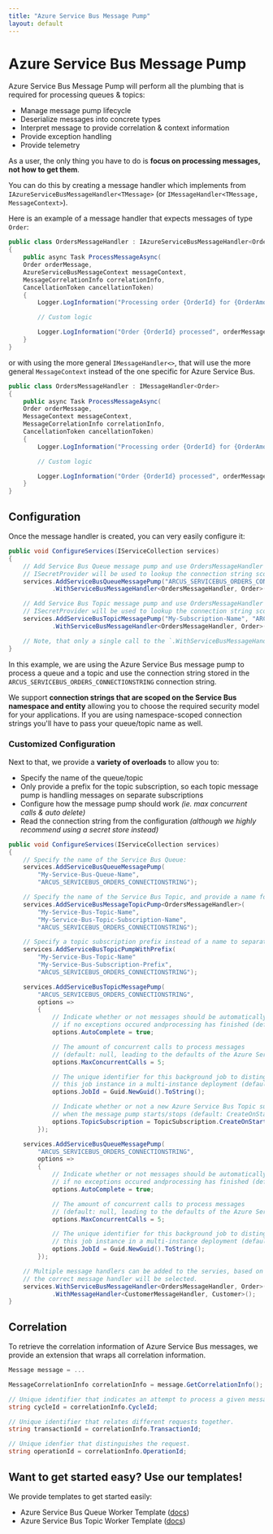 ```yaml
---
title: "Azure Service Bus Message Pump"
layout: default
---
```


# Azure Service Bus Message Pump

Azure Service Bus Message Pump will perform all the plumbing that is required for processing queues & topics:

- Manage message pump lifecycle
- Deserialize messages into concrete types
- Interpret message to provide correlation & context information
- Provide exception handling
- Provide telemetry

As a user, the only thing you have to do is **focus on processing messages, not how to get them**.

You can do this by creating a message handler which implements from `IAzureServiceBusMessageHandler<TMessage>` (or `IMessageHandler<TMessage, MessageContext>`).

Here is an example of a message handler that expects messages of type `Order`:

```csharp
public class OrdersMessageHandler : IAzureServiceBusMessageHandler<Order>
{
    public async Task ProcessMessageAsync(
    Order orderMessage, 
    AzureServiceBusMessageContext messageContext, 
    MessageCorrelationInfo correlationInfo, 
    CancellationToken cancellationToken)
    {
        Logger.LogInformation("Processing order {OrderId} for {OrderAmount} units of {OrderArticle} bought by {CustomerFirstName} {CustomerLastName}", orderMessage.Id, orderMessage.Amount, orderMessage.ArticleNumber, orderMessage.Customer.FirstName, orderMessage.Customer.LastName);

        // Custom logic

        Logger.LogInformation("Order {OrderId} processed", orderMessage.Id);
    }
}
```

or with using the more general `IMessageHandler<>`, that will use the more general `MessageContext` instead of the one specific for Azure Service Bus.

```csharp
public class OrdersMessageHandler : IMessageHandler<Order>
{
    public async Task ProcessMessageAsync(
    Order orderMessage, 
    MessageContext messageContext, 
    MessageCorrelationInfo correlationInfo, 
    CancellationToken cancellationToken)
    {
        Logger.LogInformation("Processing order {OrderId} for {OrderAmount} units of {OrderArticle} bought by {CustomerFirstName} {CustomerLastName}", orderMessage.Id, orderMessage.Amount, orderMessage.ArticleNumber, orderMessage.Customer.FirstName, orderMessage.Customer.LastName);

        // Custom logic

        Logger.LogInformation("Order {OrderId} processed", orderMessage.Id);
    }
}
```

## Configuration

Once the message handler is created, you can very easily configure it:

```csharp
public void ConfigureServices(IServiceCollection services)
{
    // Add Service Bus Queue message pump and use OrdersMessageHandler to process the messages
    // ISecretProvider will be used to lookup the connection string scoped to the queue for secret ARCUS_SERVICEBUS_ORDERS_CONNECTIONSTRING
    services.AddServiceBusQueueMessagePump("ARCUS_SERVICEBUS_ORDERS_CONNECTIONSTRING")
            .WithServiceBusMessageHandler<OrdersMessageHandler, Order>();

    // Add Service Bus Topic message pump and use OrdersMessageHandler to process the messages on the 'My-Subscription-Name' subscription
    // ISecretProvider will be used to lookup the connection string scoped to the queue for secret ARCUS_SERVICEBUS_ORDERS_CONNECTIONSTRING
    services.AddServiceBusTopicMessagePump("My-Subscription-Name", "ARCUS_SERVICEBUS_ORDERS_CONNECTIONSTRING")
            .WithServiceBusMessageHandler<OrdersMessageHandler, Order>();

    // Note, that only a single call to the `.WithServiceBusMessageHandler` has to be made when the handler should be used across message pumps.
}
```

In this example, we are using the Azure Service Bus message pump to process a queue and a topic and use the connection string stored in the `ARCUS_SERVICEBUS_ORDERS_CONNECTIONSTRING` connection string.

We support **connection strings that are scoped on the Service Bus namespace and entity** allowing you to choose the required security model for your applications. If you are using namespace-scoped connection strings you'll have to pass your queue/topic name as well.

### Customized Configuration

Next to that, we provide a **variety of overloads** to allow you to:

- Specify the name of the queue/topic
- Only provide a prefix for the topic subscription, so each topic message pump is handling messages on separate subscriptions
- Configure how the message pump should work *(ie. max concurrent calls & auto delete)*
- Read the connection string from the configuration *(although we highly recommend using a secret store instead)*

```csharp
public void ConfigureServices(IServiceCollection services)
{
    // Specify the name of the Service Bus Queue:
    services.AddServiceBusQueueMessagePump(
        "My-Service-Bus-Queue-Name",
        "ARCUS_SERVICEBUS_ORDERS_CONNECTIONSTRING");

    // Specify the name of the Service Bus Topic, and provide a name for the Topic subscription:
    services.AddServiceBusMessageTopicPump<OrdersMessageHandler>(
        "My-Service-Bus-Topic-Name",
        "My-Service-Bus-Topic-Subscription-Name",
        "ARCUS_SERVICEBUS_ORDERS_CONNECTIONSTRING");

    // Specify a topic subscription prefix instead of a name to separate topic message pumps.
    services.AddServiceBusTopicPumpWithPrefix(
        "My-Service-Bus-Topic-Name"
        "My-Service-Bus-Subscription-Prefix",
        "ARCUS_SERVICEBUS_ORDERS_CONNECTIONSTRING");

    services.AddServiceBusTopicMessagePump(
        "ARCUS_SERVICEBUS_ORDERS_CONNECTIONSTRING",
        options => 
        {
            // Indicate whether or not messages should be automatically marked as completed 
            // if no exceptions occured andprocessing has finished (default: true).
            options.AutoComplete = true;

            // The amount of concurrent calls to process messages 
            // (default: null, leading to the defaults of the Azure Service Bus SDK message handler options).
            options.MaxConcurrentCalls = 5;

            // The unique identifier for this background job to distinguish 
            // this job instance in a multi-instance deployment (default: guid).
            options.JobId = Guid.NewGuid().ToString();

            // Indicate whether or not a new Azure Service Bus Topic subscription should be created/deleted
            // when the message pump starts/stops (default: CreateOnStart & DeleteOnStop).
            options.TopicSubscription = TopicSubscription.CreateOnStart | TopicSubscription.DeleteOnStop;
        });

    services.AddServiceBusQueueMessagePump(
        "ARCUS_SERVICEBUS_ORDERS_CONNECTIONSTRING",
        options => 
        {
            // Indicate whether or not messages should be automatically marked as completed 
            // if no exceptions occured andprocessing has finished (default: true).
            options.AutoComplete = true;

            // The amount of concurrent calls to process messages 
            // (default: null, leading to the defaults of the Azure Service Bus SDK message handler options).
            options.MaxConcurrentCalls = 5;

            // The unique identifier for this background job to distinguish 
            // this job instance in a multi-instance deployment (default: guid).
            options.JobId = Guid.NewGuid().ToString();
        });

    // Multiple message handlers can be added to the servies, based on the message type (ex. 'Order', 'Customer'...), 
    // the correct message handler will be selected.
    services.WithServiceBusMessageHandler<OrdersMessageHandler, Order>()
            .WithMessageHandler<CustomerMessageHandler, Customer>();
}
```

## Correlation

To retrieve the correlation information of Azure Service Bus messages, we provide an extension that wraps all correlation information.

```csharp
Message message = ...

MessageCorrelationInfo correlationInfo = message.GetCorrelationInfo();

// Unique identifier that indicates an attempt to process a given message.
string cycleId = correlationInfo.CycleId;

// Unique identifier that relates different requests together.
string transactionId = correlationInfo.TransactionId;

// Unique idenfier that distinguishes the request.
string operationId = correlationInfo.OperationId;
```

## Want to get started easy? Use our templates!

We provide templates to get started easily:

- Azure Service Bus Queue Worker Template ([docs](https://templates.arcus-azure.net/features/servicebus-queue-worker-template))
- Azure Service Bus Topic Worker Template ([docs](https://templates.arcus-azure.net/features/servicebus-topic-worker-template))
